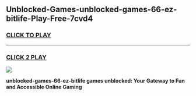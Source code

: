 
## Unblocked-Games-unblocked-games-66-ez-bitlife-Play-Free-7cvd4
<h3>
<a href="https://premium76.site?title=unblocked-games-66-ez-bitlife&ref=18A1">CLICK TO PLAY</a></h3>
<hr>

<h3>
<a href="https://premium76.site?title=unblocked-games-66-ez-bitlife&ref=18A1">CLICK 2 PLAY</a>
  
</h3>

<a href="https://premium76.site?title=unblocked-games-66-ez-bitlife&ref=18A1"><img src="https://clearcache.store/games.png"></a>


**unblocked-games-66-ez-bitlife games unblocked: Your Gateway to Fun and Accessible Online Gaming**
